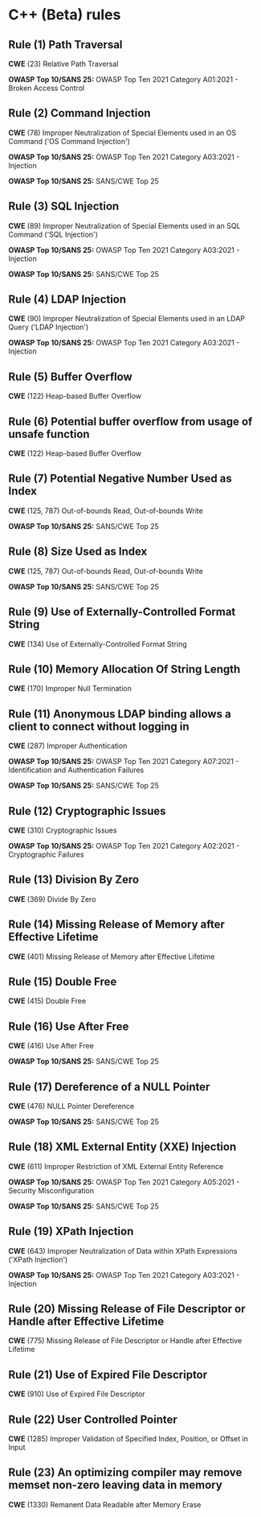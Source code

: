 # C++ (Beta) rules

## Rule (1) Path Traversal

**CWE** (23) Relative Path Traversal

**OWASP Top 10/SANS 25:** OWASP Top Ten 2021 Category A01:2021 - Broken Access Control

## Rule (2) Command Injection

**CWE** (78) Improper Neutralization of Special Elements used in an OS Command ('OS Command Injection')

**OWASP Top 10/SANS 25:** OWASP Top Ten 2021 Category A03:2021 - Injection

**OWASP Top 10/SANS 25:** SANS/CWE Top 25

## Rule (3) SQL Injection

**CWE** (89) Improper Neutralization of Special Elements used in an SQL Command ('SQL Injection')

**OWASP Top 10/SANS 25:** OWASP Top Ten 2021 Category A03:2021 - Injection

**OWASP Top 10/SANS 25:** SANS/CWE Top 25

## Rule (4) LDAP Injection

**CWE** (90) Improper Neutralization of Special Elements used in an LDAP Query ('LDAP Injection')

**OWASP Top 10/SANS 25:** OWASP Top Ten 2021 Category A03:2021 - Injection

## Rule (5) Buffer Overflow

**CWE** (122) Heap-based Buffer Overflow

## Rule (6) Potential buffer overflow from usage of unsafe function

**CWE** (122) Heap-based Buffer Overflow

## Rule (7) Potential Negative Number Used as Index

**CWE** (125, 787) Out-of-bounds Read, Out-of-bounds Write

**OWASP Top 10/SANS 25:** SANS/CWE Top 25

## Rule (8) Size Used as Index

**CWE** (125, 787) Out-of-bounds Read, Out-of-bounds Write

**OWASP Top 10/SANS 25:** SANS/CWE Top 25

## Rule (9) Use of Externally-Controlled Format String

**CWE** (134) Use of Externally-Controlled Format String

## Rule (10) Memory Allocation Of String Length

**CWE** (170) Improper Null Termination

## Rule (11) Anonymous LDAP binding allows a client to connect without logging in

**CWE** (287) Improper Authentication

**OWASP Top 10/SANS 25:** OWASP Top Ten 2021 Category A07:2021 - Identification and Authentication Failures

**OWASP Top 10/SANS 25:** SANS/CWE Top 25

## Rule (12) Cryptographic Issues

**CWE** (310) Cryptographic Issues

**OWASP Top 10/SANS 25:** OWASP Top Ten 2021 Category A02:2021 - Cryptographic Failures

## Rule (13) Division By Zero

**CWE** (369) Divide By Zero

## Rule (14) Missing Release of Memory after Effective Lifetime

**CWE** (401) Missing Release of Memory after Effective Lifetime

## Rule (15) Double Free

**CWE** (415) Double Free

## Rule (16) Use After Free

**CWE** (416) Use After Free

**OWASP Top 10/SANS 25:** SANS/CWE Top 25

## Rule (17) Dereference of a NULL Pointer

**CWE** (476) NULL Pointer Dereference

**OWASP Top 10/SANS 25:** SANS/CWE Top 25

## Rule (18) XML External Entity (XXE) Injection

**CWE** (611) Improper Restriction of XML External Entity Reference

**OWASP Top 10/SANS 25:** OWASP Top Ten 2021 Category A05:2021 - Security Misconfiguration

**OWASP Top 10/SANS 25:** SANS/CWE Top 25

## Rule (19) XPath Injection

**CWE** (643) Improper Neutralization of Data within XPath Expressions ('XPath Injection')

**OWASP Top 10/SANS 25:** OWASP Top Ten 2021 Category A03:2021 - Injection

## Rule (20) Missing Release of File Descriptor or Handle after Effective Lifetime

**CWE** (775) Missing Release of File Descriptor or Handle after Effective Lifetime

## Rule (21) Use of Expired File Descriptor

**CWE** (910) Use of Expired File Descriptor

## Rule (22) User Controlled Pointer

**CWE** (1285) Improper Validation of Specified Index, Position, or Offset in Input

## Rule (23) An optimizing compiler may remove memset non-zero leaving data in memory

**CWE** (1330) Remanent Data Readable after Memory Erase
